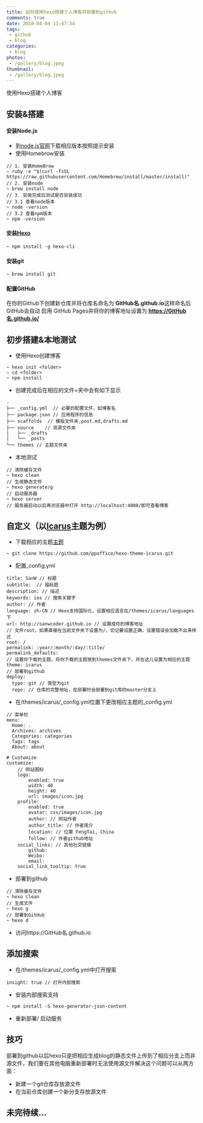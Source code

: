 ```yaml
---
title: 如何使用hexo搭建个人博客并部署到github
comments: true
date: 2018-04-04 11:47:54
tags:
 - github
 - blog
categories:
 - blog
photos:
 - /gallery/blog.jpeg
thumbnail:
 - /gallery/blog.jpeg
---
```


使用Hexo搭建个人博客

<!-- more -->

## 安装&搭建

#### 安装Node.js
+ 到[node.js官网](https://nodejs.org/en/)下载相应版本按照提示安装
+ 使用Homebrow安装

```objc
// 1. 安装HomeBrow
~ ruby -e "$(curl -fsSL https://raw.githubusercontent.com/Homebrew/install/master/install)"
// 2. 安装node
~ brew install node
// 3. 安装完成后测试是否安装成功
// 3.1 查看node版本
~ node -version
// 3.2 查看npm版本
~ npm -version
```
#### 安装[Hexo](https://hexo.io/zh-cn/)

```objc
~ npm install -g hexo-cli
```
#### 安装git
```objc
~ brew install git
```
#### 配置GitHub
在你的Github下创建新仓库并将仓库名命名为 **GitHub名.github.io**这样命名后GitHub会自动 启用 GitHub Pages并将你的博客地址设置为 **https://GitHub名.github.io/**
## 初步搭建&本地测试
+ 使用Hexo创建博客

```objc
~ hexo init <folder>
~ cd <folder>
~ npm install

```
+ 创建完成后在相应的文件=夹中会有如下显示

```objc
.
├── _config.yml  // 必要的配置文件，如博客名
├── package.json // 应用程序的信息
├── scaffolds  // 模版文件夹,post.md,drafts.md
├── source    // 资源文件夹
|   ├── _drafts
|   └── _posts
└── themes // 主题文件夹

```
+ 本地测试

```objc
// 清除缓存文件
~ hexo clean 
// 生成静态文件
~ hexo generate/g
// 启动服务器
~ hexo server
// 服务器启动以后再浏览器中打开 http://localhost:4000/即可查看博客
```
## 自定义（以[Icarus](https://github.com/ppoffice/hexo-theme-icarus.git)主题为例）
+ 下载相应的主题[主题](https://hexo.io/themes/)

```objc
~ git clone https://github.com/ppoffice/hexo-theme-icarus.git
```
+ 配置_config.yml

```objc
title: SanW // 标题
subtitle:  // 福标题
description: // 描述
keywords: ios // 搜索关键字
author: // 作者
language: zh-CN // Hexo支持国际化，设置相应语言在/themes/icarus/languages 下
url: http://sanwcoder.github.io // 设置成你的博客地址
// 文件root，如果直接在当前文件夹下设置为/，切记要设置正确，设置错误会加载不出来样式
root: / 
permalink: :year/:month/:day/:title/
permalink_defaults:
// 设置你下载的主题，将你下载的主题放到themes文件夹下，并在这儿设置为相应的主题
theme: icarus
// 部署到github
deploy:
  type: git // 类型为git
  repo: // 仓库的完整地址，在部署时会部署到git库的master分支上

```
+ 在/themes/icarus/_config.yml位置下更改相应主题的_config.yml
 
```objc
// 菜单栏
menu:
  Home: .
  Archives: archives
  Categories: categories
  Tags: tags
  About: about

# Customize
customize:
    // 网站图标
    logo:
        enabled: true
        width: 40
        height: 40
        url: images/icon.jpg
    profile:
        enabled: true 
        avatar: css/images/icon.jpg
        author: // 网站作者
        author_title: // 作者简介
        location: // 位置 FengTai, China
        follow: // 作者github地址
    social_links: // 其他社交链接
        github: 
        Weibo: 
        email: 
    social_link_tooltip: true 
```
+ 部署到github

```objc
// 清除缓存文件
~ hexo clean 
// 生成文件
~ hexo g
// 部署到GitHub
~ hexo d
```
+ 访问https://GitHub名.github.io  

## 添加搜索
+ 在/themes/icarus/_config.yml中打开搜索

```objc
insight: true // 打开内部搜索
```
+ 安装内部搜索支持

```objc
~ npm install -S hexo-generator-json-content
```
+ 重新部署/ 启动服务  
 
## 技巧
部署到github以后hexo只是把相应生成blog的静态文件上传到了相应分支上而非源文件，我们要在其他电脑重新部署时无法使用源文件解决这个问题可以从两方面：

+ 新建一个git仓库存放源文件
+ 在当前仓库创建一个新分支存放源文件

## 未完待续...

